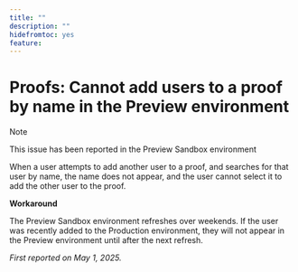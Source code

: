 ```yaml
---
title: ""
description: ""
hidefromtoc: yes
feature: 
---
```


# Proofs: Cannot add users to a proof by name in the Preview environment

>[!NOTE]
>
>This issue has been reported in the Preview Sandbox environment

When a user attempts to add another user to a proof, and searches for that user by name, the name does not appear, and the user cannot select it to add the other user to the proof.

**Workaround**

The Preview Sandbox environment refreshes over weekends. If the user was recently added to the Production environment, they will not appear in the Preview environment until after the next refresh. 

_First reported on May 1, 2025._

